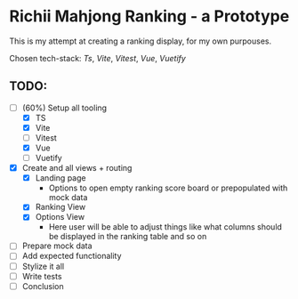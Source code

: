 # Richii Mahjong Ranking - a Prototype

This is my attempt at creating a ranking display, for my own purpouses.

Chosen tech-stack: *Ts*, *Vite*, *Vitest*, *Vue*, *Vuetify*

## TODO:
- [ ] (60%) Setup all tooling
  - [x] TS
  - [x] Vite
  - [ ] Vitest
  - [x] Vue
  - [ ] Vuetify
- [x] Create and all views + routing
  - [x] Landing page
    - Options to open empty ranking score board or prepopulated with mock data
  - [x] Ranking View
  - [x] Options View
    - Here user will be able to adjust things like what columns should be displayed in the ranking table and so on
- [ ] Prepare mock data
- [ ] Add expected functionality
- [ ] Stylize it all
- [ ] Write tests
- [ ] Conclusion
